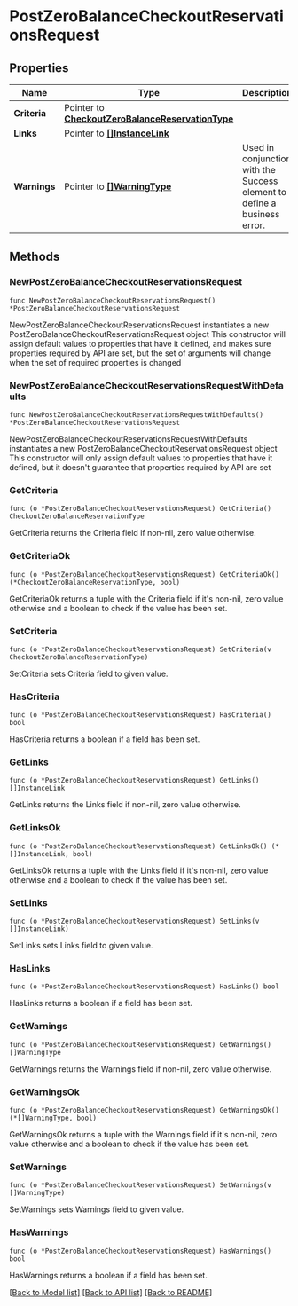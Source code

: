 # PostZeroBalanceCheckoutReservationsRequest

## Properties

Name | Type | Description | Notes
------------ | ------------- | ------------- | -------------
**Criteria** | Pointer to [**CheckoutZeroBalanceReservationType**](CheckoutZeroBalanceReservationType.md) |  | [optional] 
**Links** | Pointer to [**[]InstanceLink**](InstanceLink.md) |  | [optional] 
**Warnings** | Pointer to [**[]WarningType**](WarningType.md) | Used in conjunction with the Success element to define a business error. | [optional] 

## Methods

### NewPostZeroBalanceCheckoutReservationsRequest

`func NewPostZeroBalanceCheckoutReservationsRequest() *PostZeroBalanceCheckoutReservationsRequest`

NewPostZeroBalanceCheckoutReservationsRequest instantiates a new PostZeroBalanceCheckoutReservationsRequest object
This constructor will assign default values to properties that have it defined,
and makes sure properties required by API are set, but the set of arguments
will change when the set of required properties is changed

### NewPostZeroBalanceCheckoutReservationsRequestWithDefaults

`func NewPostZeroBalanceCheckoutReservationsRequestWithDefaults() *PostZeroBalanceCheckoutReservationsRequest`

NewPostZeroBalanceCheckoutReservationsRequestWithDefaults instantiates a new PostZeroBalanceCheckoutReservationsRequest object
This constructor will only assign default values to properties that have it defined,
but it doesn't guarantee that properties required by API are set

### GetCriteria

`func (o *PostZeroBalanceCheckoutReservationsRequest) GetCriteria() CheckoutZeroBalanceReservationType`

GetCriteria returns the Criteria field if non-nil, zero value otherwise.

### GetCriteriaOk

`func (o *PostZeroBalanceCheckoutReservationsRequest) GetCriteriaOk() (*CheckoutZeroBalanceReservationType, bool)`

GetCriteriaOk returns a tuple with the Criteria field if it's non-nil, zero value otherwise
and a boolean to check if the value has been set.

### SetCriteria

`func (o *PostZeroBalanceCheckoutReservationsRequest) SetCriteria(v CheckoutZeroBalanceReservationType)`

SetCriteria sets Criteria field to given value.

### HasCriteria

`func (o *PostZeroBalanceCheckoutReservationsRequest) HasCriteria() bool`

HasCriteria returns a boolean if a field has been set.

### GetLinks

`func (o *PostZeroBalanceCheckoutReservationsRequest) GetLinks() []InstanceLink`

GetLinks returns the Links field if non-nil, zero value otherwise.

### GetLinksOk

`func (o *PostZeroBalanceCheckoutReservationsRequest) GetLinksOk() (*[]InstanceLink, bool)`

GetLinksOk returns a tuple with the Links field if it's non-nil, zero value otherwise
and a boolean to check if the value has been set.

### SetLinks

`func (o *PostZeroBalanceCheckoutReservationsRequest) SetLinks(v []InstanceLink)`

SetLinks sets Links field to given value.

### HasLinks

`func (o *PostZeroBalanceCheckoutReservationsRequest) HasLinks() bool`

HasLinks returns a boolean if a field has been set.

### GetWarnings

`func (o *PostZeroBalanceCheckoutReservationsRequest) GetWarnings() []WarningType`

GetWarnings returns the Warnings field if non-nil, zero value otherwise.

### GetWarningsOk

`func (o *PostZeroBalanceCheckoutReservationsRequest) GetWarningsOk() (*[]WarningType, bool)`

GetWarningsOk returns a tuple with the Warnings field if it's non-nil, zero value otherwise
and a boolean to check if the value has been set.

### SetWarnings

`func (o *PostZeroBalanceCheckoutReservationsRequest) SetWarnings(v []WarningType)`

SetWarnings sets Warnings field to given value.

### HasWarnings

`func (o *PostZeroBalanceCheckoutReservationsRequest) HasWarnings() bool`

HasWarnings returns a boolean if a field has been set.


[[Back to Model list]](../README.md#documentation-for-models) [[Back to API list]](../README.md#documentation-for-api-endpoints) [[Back to README]](../README.md)


